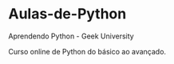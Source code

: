 # Aulas-de-Python
Aprendendo Python - Geek University

Curso online de Python do básico ao avançado.
